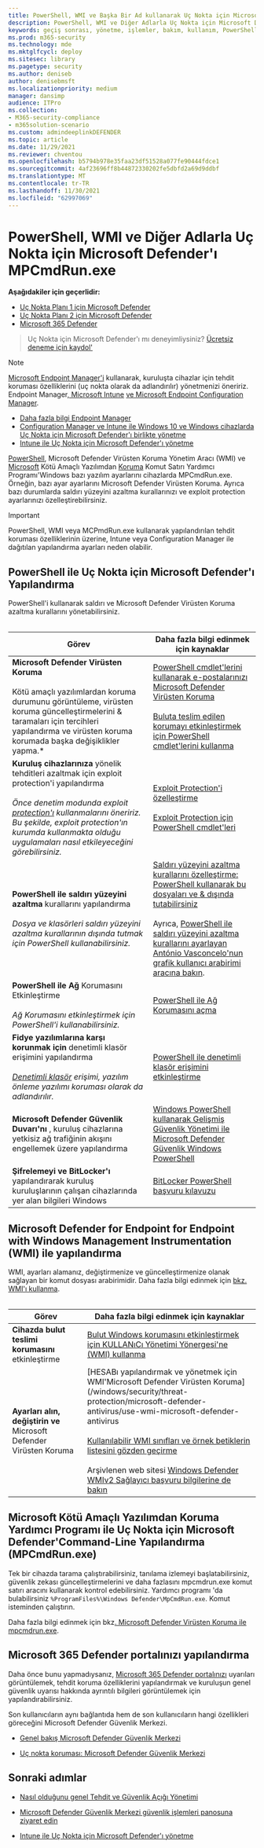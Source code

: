 ```yaml
---
title: PowerShell, WMI ve Başka Bir Ad kullanarak Uç Nokta için Microsoft Defender'ı MPCmdRun.exe
description: PowerShell, WMI ve Diğer Adlarla Uç Nokta için Microsoft Defender'ı yönetmeyi MPCmdRun.exe
keywords: geçiş sonrası, yönetme, işlemler, bakım, kullanım, PowerShell, WMI, MPCmdRun.exe, Uç Nokta için Microsoft Defender, edr
ms.prod: m365-security
ms.technology: mde
ms.mktglfcycl: deploy
ms.sitesec: library
ms.pagetype: security
ms.author: deniseb
author: denisebmsft
ms.localizationpriority: medium
manager: dansimp
audience: ITPro
ms.collection:
- M365-security-compliance
- m365solution-scenario
ms.custom: admindeeplinkDEFENDER
ms.topic: article
ms.date: 11/29/2021
ms.reviewer: chventou
ms.openlocfilehash: b5794b978e35faa23df51528a077fe90444fdce1
ms.sourcegitcommit: 4af23696ff8b44872330202fe5dbfd2a69d9ddbf
ms.translationtype: MT
ms.contentlocale: tr-TR
ms.lasthandoff: 11/30/2021
ms.locfileid: "62997069"
---
```

# <a name="manage-microsoft-defender-for-endpoint-with-powershell-wmi-and-mpcmdrunexe"></a>PowerShell, WMI ve Diğer Adlarla Uç Nokta için Microsoft Defender'ı MPCmdRun.exe

**Aşağıdakiler için geçerlidir:**
- [Uç Nokta Planı 1 için Microsoft Defender](https://go.microsoft.com/fwlink/?linkid=2154037)
- [Uç Nokta Planı 2 için Microsoft Defender](https://go.microsoft.com/fwlink/?linkid=2154037)
- [Microsoft 365 Defender](https://go.microsoft.com/fwlink/?linkid=2118804)

> Uç Nokta için Microsoft Defender'ı mı deneyimliysiniz? [Ücretsiz deneme için kaydol'](https://signup.microsoft.com/create-account/signup?products=7f379fee-c4f9-4278-b0a1-e4c8c2fcdf7e&ru=https://aka.ms/MDEp2OpenTrial?ocid=docs-wdatp-exposedapis-abovefoldlink)

> [!NOTE]
> [Microsoft Endpoint Manager'i](/mem) kullanarak, kuruluşta cihazlar için tehdit koruması özelliklerini (uç nokta olarak da adlandırılır) yönetmenizi öneririz. Endpoint Manager[, Microsoft Intune](/mem/intune/fundamentals/what-is-intune) [ve Microsoft Endpoint Configuration Manager](/mem/configmgr/core/understand/introduction).
>
> - [Daha fazla bilgi Endpoint Manager](/mem/endpoint-manager-overview)
> - [Configuration Manager ve Intune ile Windows 10 ve Windows cihazlarda Uç Nokta için Microsoft Defender'ı birlikte yönetme](manage-mde-post-migration-intune.md)
> - [Intune ile Uç Nokta için Microsoft Defender'ı yönetme](manage-mde-post-migration-intune.md)

[PowerShell](#configure-microsoft-defender-for-endpoint-with-powershell), Microsoft Defender Virüsten Koruma Yönetim Aracı (WMI) ve [Microsoft](#configure-microsoft-defender-for-endpoint-with-microsoft-malware-protection-command-line-utility-mpcmdrunexe) Kötü Amaçlı Yazılımdan [Koruma](#configure-microsoft-defender-for-endpoint-with-windows-management-instrumentation-wmi) Komut Satırı Yardımcı Programı'Windows bazı yazılım ayarlarını cihazlarda MPCmdRun.exe. Örneğin, bazı ayar ayarlarını Microsoft Defender Virüsten Koruma. Ayrıca bazı durumlarda saldırı yüzeyini azaltma kurallarınızı ve exploit protection ayarlarınızı özelleştirebilirsiniz.

> [!IMPORTANT]
> PowerShell, WMI veya MCPmdRun.exe kullanarak yapılandırılan tehdit koruması özelliklerinin üzerine, Intune veya Configuration Manager ile dağıtılan yapılandırma ayarları neden olabilir.

## <a name="configure-microsoft-defender-for-endpoint-with-powershell"></a>PowerShell ile Uç Nokta için Microsoft Defender'ı Yapılandırma

PowerShell'i kullanarak saldırı ve Microsoft Defender Virüsten Koruma azaltma kurallarını yönetabilirsiniz.<br/><br/>

|Görev|Daha fazla bilgi edinmek için kaynaklar|
|---|---|
|**Microsoft Defender Virüsten Koruma** <br/><br/> Kötü amaçlı yazılımlardan koruma durumunu görüntüleme, virüsten koruma güncelleştirmelerini & taramaları için tercihleri yapılandırma ve virüsten koruma korumada başka değişiklikler yapma.*|[PowerShell cmdlet'lerini kullanarak e-postalarınızı Microsoft Defender Virüsten Koruma](/windows/security/threat-protection/microsoft-defender-antivirus/use-powershell-cmdlets-microsoft-defender-antivirus) <br/><br/> [Buluta teslim edilen korumayı etkinleştirmek için PowerShell cmdlet'lerini kullanma](/windows/security/threat-protection/microsoft-defender-antivirus/enable-cloud-protection-microsoft-defender-antivirus#use-powershell-cmdlets-to-enable-cloud-delivered-protection)|
|**Kuruluş cihazlarınıza** yönelik tehditleri azaltmak için exploit protection'i yapılandırma <br/><br/> *Önce denetim modunda exploit [protection'ı](/microsoft-365/security/defender-endpoint/evaluate-exploit-protection#powershell) kullanmalarını öneririz. Bu şekilde, exploit protection'ın kurumda kullanmakta olduğu uygulamaları nasıl etkileyeceğini görebilirsiniz.*|[Exploit Protection'i özelleştirme](/microsoft-365/security/defender-endpoint/customize-exploit-protection) <br/><br/> [Exploit Protection için PowerShell cmdlet'leri](/microsoft-365/security/defender-endpoint/customize-exploit-protection#powershell-reference)|
|**PowerShell ile saldırı yüzeyini azaltma** kurallarını yapılandırma <br/><br/> *Dosya ve klasörleri saldırı yüzeyini azaltma kurallarının dışında tutmak için PowerShell kullanabilirsiniz.*|[Saldırı yüzeyini azaltma kurallarını özelleştirme: PowerShell kullanarak bu dosyaları ve & dışında tutabilirsiniz](/microsoft-365/security/defender-endpoint/customize-attack-surface-reduction#use-powershell-to-exclude-files-and-folders) <br/><br/> Ayrıca, [PowerShell ile saldırı yüzeyini azaltma kurallarını ayarlayan António Vasconcelo'nun grafik kullanıcı arabirimi aracına bakın](https://github.com/anvascon/MDATP_PoSh_Scripts/tree/master/ASR%20GUI).|
|**PowerShell ile Ağ** Korumasını Etkinleştirme <br/><br/> *Ağ Korumasını etkinleştirmek için PowerShell'i kullanabilirsiniz.*|[PowerShell ile Ağ Korumasını açma](/microsoft-365/security/defender-endpoint/enable-network-protection#powershell)|
|**Fidye yazılımlarına karşı korunmak için** denetimli klasör erişimini yapılandırma <br/><br/> *[Denetimli klasör](/microsoft-365/security/defender-endpoint/controlled-folders) erişimi, yazılım önleme yazılımı koruması olarak da adlandırılır.*|[PowerShell ile denetimli klasör erişimini etkinleştirme](/microsoft-365/security/defender-endpoint/enable-controlled-folders#powershell)|
|**Microsoft Defender Güvenlik Duvarı'nı** , kuruluş cihazlarına yetkisiz ağ trafiğinin akışını engellemek üzere yapılandırma|[Windows PowerShell kullanarak Gelişmiş Güvenlik Yönetimi ile Microsoft Defender Güvenlik Windows PowerShell](/windows/security/threat-protection/windows-firewall/windows-firewall-with-advanced-security-administration-with-windows-powershell)|
|**Şifrelemeyi ve BitLocker'ı** yapılandırarak kuruluş kuruluşlarının çalışan cihazlarında yer alan bilgileri Windows|[BitLocker PowerShell başvuru kılavuzu](/powershell/module/bitlocker/)|

## <a name="configure-microsoft-defender-for-endpoint-with-windows-management-instrumentation-wmi"></a>Microsoft Defender for Endpoint for Endpoint with Windows Management Instrumentation (WMI) ile yapılandırma

WMI, ayarları alamanız, değiştirmenize ve güncelleştirmenize olanak sağlayan bir komut dosyası arabirimidir. Daha fazla bilgi edinmek için [bkz. WMI'ı kullanma](/windows/win32/wmisdk/using-wmi).<br/><br/>

|Görev|Daha fazla bilgi edinmek için kaynaklar|
|---|---|
|**Cihazda bulut teslimi korumasını** etkinleştirme|[Bulut Windows korumasını etkinleştirmek için KULLANıCı Yönetimi Yönergesi'ne (WMI) kullanma](/windows/security/threat-protection/microsoft-defender-antivirus/enable-cloud-protection-microsoft-defender-antivirus#use-windows-management-instruction-wmi-to-enable-cloud-delivered-protection)|
|**Ayarları alın, değiştirin ve** Microsoft Defender Virüsten Koruma|[HESABı yapılandırmak ve yönetmek için WMI'Microsoft Defender Virüsten Koruma](/windows/security/threat-protection/microsoft-defender-antivirus/use-wmi-microsoft-defender-antivirus <br/><br/> [Kullanılabilir WMI sınıfları ve örnek betiklerin listesini gözden geçirme](/previous-versions/windows/desktop/defender/windows-defender-wmiv2-apis-portal) <br/><br/> Arşivlenen web sitesi [Windows Defender WMIv2 Sağlayıcı başvuru bilgilerine de bakın](/previous-versions/windows/desktop/defender/windows-defender-wmiv2-apis-portal?redirectedfrom=MSDN)|

## <a name="configure-microsoft-defender-for-endpoint-with-microsoft-malware-protection-command-line-utility-mpcmdrunexe"></a>Microsoft Kötü Amaçlı Yazılımdan Koruma Yardımcı Programı ile Uç Nokta için Microsoft Defender'Command-Line Yapılandırma (MPCmdRun.exe)

Tek bir cihazda tarama çalıştırabilirsiniz, tanılama izlemeyi başlatabilirsiniz, güvenlik zekası güncelleştirmelerini ve daha fazlasını mpcmdrun.exe komut satırı aracını kullanarak kontrol edebilirsiniz. Yardımcı programı 'da bulabilirsiniz `%ProgramFiles%\Windows Defender\MpCmdRun.exe`. Komut isteminden çalıştırın.

Daha fazla bilgi edinmek için bkz[. Microsoft Defender Virüsten Koruma ile mpcmdrun.exe](/windows/security/threat-protection/microsoft-defender-antivirus/command-line-arguments-microsoft-defender-antivirus).

## <a name="configure-your-microsoft-365-defender-portal"></a>Microsoft 365 Defender portalınızı yapılandırma

Daha önce bunu yapmadıysanız, <a href="https://go.microsoft.com/fwlink/p/?linkid=2077139" target="_blank">Microsoft 365 Defender portalınızı</a> uyarıları görüntülemek, tehdit koruma özelliklerini yapılandırmak ve kuruluşun genel güvenlik uyarısı hakkında ayrıntılı bilgileri görüntülemek için yapılandırabilirsiniz.

Son kullanıcıların aynı bağlantıda hem de son kullanıcıların hangi özellikleri göreceğini Microsoft Defender Güvenlik Merkezi.

- [Genel bakış Microsoft Defender Güvenlik Merkezi](/microsoft-365/security/defender-endpoint/use)

- [Uç nokta koruması: Microsoft Defender Güvenlik Merkezi](/mem/intune/protect/endpoint-protection-windows-10#microsoft-defender-security-center)

## <a name="next-steps"></a>Sonraki adımlar

- [Nasıl olduğunu genel Tehdit ve Güvenlik Açığı Yönetimi](/microsoft-365/security/defender-endpoint/next-gen-threat-and-vuln-mgt)

- [Microsoft Defender Güvenlik Merkezi güvenlik işlemleri panosuna ziyaret edin](/microsoft-365/security/defender-endpoint/security-operations-dashboard)

- [Intune ile Uç Nokta için Microsoft Defender'ı yönetme](manage-mde-post-migration-intune.md)
